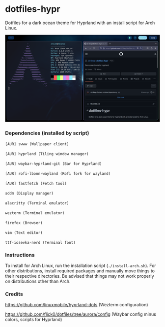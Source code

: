 # dotfiles-hypr
Dotfiles for a dark ocean theme for Hyprland with an install script for Arch Linux.

![Screenshot](oceanrice.png)

### Dependencies (installed by script)
	
	[AUR] swww (Wallpaper client)
	
	[AUR] hyprland (Tiling window manager)

	[AUR] waybar-hyprland-git (Bar for Hyprland)

	[AUR] rofi-lbonn-wayland (Rofi fork for wayland)

	[AUR] fastfetch (Fetch tool)

	sddm (Display manager)

	alacritty (Terminal emulator)

	wezterm (Terminal emulator)

	firefox (Browser)

	vim (Text editor)

	ttf-iosevka-nerd (Terminal font)

### Instructions

To install for Arch Linux, run the installation script (`./install-arch.sh`). For other distributions, install required packages and manually move things to their respective directories. Be advised that things may not work properly on distributions other than Arch.


### Credits

https://github.com/linuxmobile/hyprland-dots (Wezterm configuration)

https://github.com/flick0/dotfiles/tree/aurora/config (Waybar config minus colors, scripts for Hyprland) 
